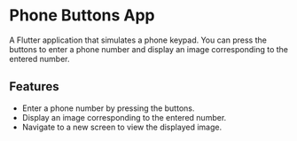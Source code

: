 # Phone Buttons App

A Flutter application that simulates a phone keypad. You can press the buttons to enter a phone number and display an image corresponding to the entered number.

## Features

- Enter a phone number by pressing the buttons.
- Display an image corresponding to the entered number.
- Navigate to a new screen to view the displayed image.

